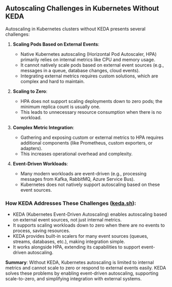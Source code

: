 ## Autoscaling Challenges in Kubernetes Without KEDA

Autoscaling in Kubernetes clusters without KEDA presents several challenges:

1. **Scaling Pods Based on External Events**:
	- Native Kubernetes autoscaling (Horizontal Pod Autoscaler, HPA) primarily relies on internal metrics like CPU and memory usage.
	- It cannot natively scale pods based on external event sources (e.g., messages in a queue, database changes, cloud events).
	- Integrating external metrics requires custom solutions, which are complex and hard to maintain.

2. **Scaling to Zero**:
	- HPA does not support scaling deployments down to zero pods; the minimum replica count is usually one.
	- This leads to unnecessary resource consumption when there is no workload.

3. **Complex Metric Integration**:
	- Gathering and exposing custom or external metrics to HPA requires additional components (like Prometheus, custom exporters, or adapters).
	- This increases operational overhead and complexity.

4. **Event-Driven Workloads**:
	- Many modern workloads are event-driven (e.g., processing messages from Kafka, RabbitMQ, Azure Service Bus).
	- Kubernetes does not natively support autoscaling based on these event sources.

### How KEDA Addresses These Challenges ([keda.sh](https://keda.sh)):

- KEDA (Kubernetes Event-Driven Autoscaling) enables autoscaling based on external event sources, not just internal metrics.
- It supports scaling workloads down to zero when there are no events to process, saving resources.
- KEDA provides built-in scalers for many event sources (queues, streams, databases, etc.), making integration simple.
- It works alongside HPA, extending its capabilities to support event-driven autoscaling.

**Summary**:
Without KEDA, Kubernetes autoscaling is limited to internal metrics and cannot scale to zero or respond to external events easily. KEDA solves these problems by enabling event-driven autoscaling, supporting scale-to-zero, and simplifying integration with external systems.
